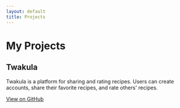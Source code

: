 ```yaml
---
layout: default
title: Projects
---
```


<div class="projects">
  <h1>My Projects</h1>
  <div class="project">
    <h2>Twakula</h2>
    <p>Twakula is a platform for sharing and rating recipes. Users can create accounts, share their favorite recipes, and rate others' recipes.</p>
    <a href="https://github.com/khayo254/twakula" target="_blank">View on GitHub</a>
  </div>
  <!-- Add more projects as needed -->
</div>
